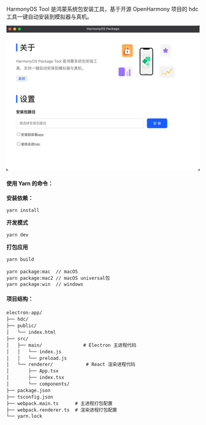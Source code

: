 HarmonyOS Tool 是鸿蒙系统包安装工具，基于开源 OpenHarmony 项目的 hdc 工具一键自动安装到模拟器与真机。


![截图](https://github.com/dongyeforever/oh-package/blob/main/screenshot/screenshort.png)

#### 使用 Yarn 的命令：

**安装依赖：**
```shell
yarn install
```

**开发模式**
```shell
yarn dev
```

**打包应用**
```shell
yarn build

yarn package:mac  // macOS 
yarn package:mac2 // macOS universal包
yarn package:win  // windows
```

#### 项目结构：

```html
electron-app/
├── hdc/
├── public/
│   └── index.html
├── src/
│   ├── main/               # Electron 主进程代码
│   │   └── index.js
│   │   └── preload.js
│   └── renderer/            # React 渲染进程代码
│       ├── App.tsx
│       ├── index.tsx
│       └── components/
├── package.json
├── tsconfig.json
├── webpack.main.ts      # 主进程打包配置
├── webpack.renderer.ts  # 渲染进程打包配置
└── yarn.lock
```

